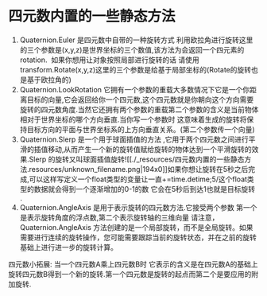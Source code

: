 # 四元数内置的一些静态方法


1. Quaternion.Euler 是四元数中自带的一种旋转方式 利用欧拉角进行旋转这里的三个参数是(x,y,z)是世界坐标的三个数值,该方法为会返回一个四元素的rotation.  如果你想用让对象按照局部进行旋转的话 请使用transform.Rotate(x,y,z)这里的三个参数是给基于局部坐标的(Rotate的旋转也是基于欧拉角的)
2. Quaternion.LookRotation 它拥有一个参数的重载大多数情况下它是一个你距离目标的向量,它会返回给你一个四元数,这个四元数就是你朝向这个方向需要旋转的四元数角度.当然它还拥有两个参数的重载第二个参数的含义是当前物体相对于世界坐标的哪个方向垂直.当你写一个参数时 这意味着生成的旋转将保持目标方向的平面与世界坐标系的上方向垂直关系。(第二个参数传一个向量)
3. Quaternion.Slerp 是一个用于球面插值的方法 ,它用于两个四元数之间进行平滑的插值移动,从而产生一个新的旋转值赋给旋转的物体达到一个平滑旋转的效果.Slerp 的旋转又叫球面插值旋转![[./_resources/四元数内置的一些静态方法.resources/unknown_filename.png|194x0]]如果你想让旋转在5秒之后完成,可以这样写定义一个float类型的变量让一直+=time.detime;5/这个float类型的数据就会得到一个逐渐增加的0-1的数 它会在5秒后到达1也就是目标旋转 .
4. Quaternion.AngleAxis 是用于表示旋转的四元数方法.它接受两个参数 第一个是表示旋转角度的浮点数,第二个表示旋转轴的三维向量 请注意，Quaternion.AngleAxis 方法创建的是一个局部旋转，而不是全局旋转。如果需要进行连续的旋转操作，您可能需要跟踪当前的旋转状态，并在之前的旋转基础上进行进一步的旋转计算。

四元数小拓展:
当一个四元数A乘上四元数B时 它表示的含义是在四元数A的基础上旋转四元数B得到一个新的旋转.第一个四元数是旋转的起点而第二个是要应用的附加旋转.

